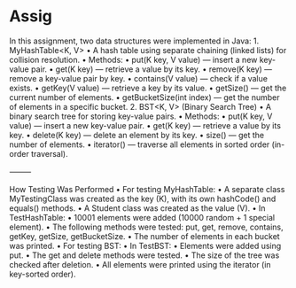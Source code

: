 # Assig
In this assignment, two data structures were implemented in Java:
	1.	MyHashTable<K, V>
	•	A hash table using separate chaining (linked lists) for collision resolution.
	•	Methods:
	•	put(K key, V value) — insert a new key-value pair.
	•	get(K key) — retrieve a value by its key.
	•	remove(K key) — remove a key-value pair by key.
	•	contains(V value) — check if a value exists.
	•	getKey(V value) — retrieve a key by its value.
	•	getSize() — get the current number of elements.
	•	getBucketSize(int index) — get the number of elements in a specific bucket.
	2.	BST<K, V> (Binary Search Tree)
	•	A binary search tree for storing key-value pairs.
	•	Methods:
	•	put(K key, V value) — insert a new key-value pair.
	•	get(K key) — retrieve a value by its key.
	•	delete(K key) — delete an element by its key.
	•	size() — get the number of elements.
	•	iterator() — traverse all elements in sorted order (in-order traversal).

⸻

How Testing Was Performed
	•	For testing MyHashTable:
	•	A separate class MyTestingClass was created as the key (K), with its own hashCode() and equals() methods.
	•	A Student class was created as the value (V).
	•	In TestHashTable:
	•	10001 elements were added (10000 random + 1 special element).
	•	The following methods were tested: put, get, remove, contains, getKey, getSize, getBucketSize.
	•	The number of elements in each bucket was printed.
	•	For testing BST:
	•	In TestBST:
	•	Elements were added using put.
	•	The get and delete methods were tested.
	•	The size of the tree was checked after deletion.
	•	All elements were printed using the iterator (in key-sorted order).
